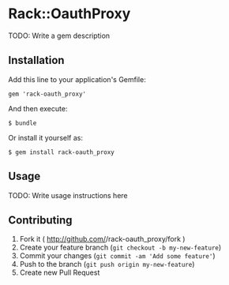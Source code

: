 # Rack::OauthProxy

TODO: Write a gem description

## Installation

Add this line to your application's Gemfile:

    gem 'rack-oauth_proxy'

And then execute:

    $ bundle

Or install it yourself as:

    $ gem install rack-oauth_proxy

## Usage

TODO: Write usage instructions here

## Contributing

1. Fork it ( http://github.com/<my-github-username>/rack-oauth_proxy/fork )
2. Create your feature branch (`git checkout -b my-new-feature`)
3. Commit your changes (`git commit -am 'Add some feature'`)
4. Push to the branch (`git push origin my-new-feature`)
5. Create new Pull Request
